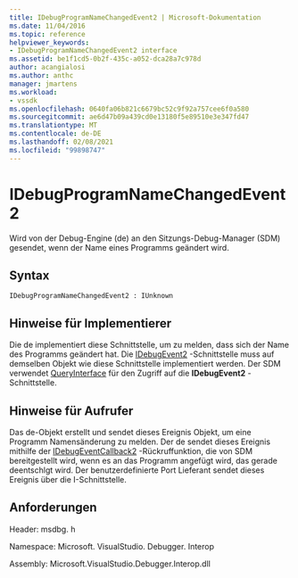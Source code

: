 ```yaml
---
title: IDebugProgramNameChangedEvent2 | Microsoft-Dokumentation
ms.date: 11/04/2016
ms.topic: reference
helpviewer_keywords:
- IDebugProgramNameChangedEvent2 interface
ms.assetid: be1f1cd5-0b2f-435c-a052-dca28a7c978d
author: acangialosi
ms.author: anthc
manager: jmartens
ms.workload:
- vssdk
ms.openlocfilehash: 0640fa06b821c6679bc52c9f92a757cee6f0a580
ms.sourcegitcommit: ae6d47b09a439cd0e13180f5e89510e3e347fd47
ms.translationtype: MT
ms.contentlocale: de-DE
ms.lasthandoff: 02/08/2021
ms.locfileid: "99898747"
---
```

# <a name="idebugprogramnamechangedevent2"></a>IDebugProgramNameChangedEvent2
Wird von der Debug-Engine (de) an den Sitzungs-Debug-Manager (SDM) gesendet, wenn der Name eines Programms geändert wird.

## <a name="syntax"></a>Syntax

```
IDebugProgramNameChangedEvent2 : IUnknown
```

## <a name="notes-for-implementers"></a>Hinweise für Implementierer
 Die de implementiert diese Schnittstelle, um zu melden, dass sich der Name des Programms geändert hat. Die [IDebugEvent2](../../../extensibility/debugger/reference/idebugevent2.md) -Schnittstelle muss auf demselben Objekt wie diese Schnittstelle implementiert werden. Der SDM verwendet [QueryInterface](/cpp/atl/queryinterface) für den Zugriff auf die **IDebugEvent2** -Schnittstelle.

## <a name="notes-for-callers"></a>Hinweise für Aufrufer
 Das de-Objekt erstellt und sendet dieses Ereignis Objekt, um eine Programm Namensänderung zu melden. Der de sendet dieses Ereignis mithilfe der [IDebugEventCallback2](../../../extensibility/debugger/reference/idebugeventcallback2.md) -Rückruffunktion, die von SDM bereitgestellt wird, wenn es an das Programm angefügt wird, das gerade deentschlgt wird. Der benutzerdefinierte Port Lieferant sendet dieses Ereignis über die I-Schnittstelle.

## <a name="requirements"></a>Anforderungen
 Header: msdbg. h

 Namespace: Microsoft. VisualStudio. Debugger. Interop

 Assembly: Microsoft.VisualStudio.Debugger.Interop.dll
